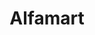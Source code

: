 ---
title: "Alfamart"
url: /general-trias/alfamart-governor-luis-ferrer-avenue/
shop: convenience
---